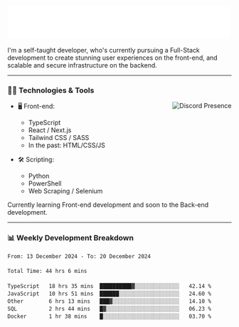 <img src="assets/wave.svg" alt=":wave:" />

I'm a self-taught developer, who's currently pursuing a Full-Stack development to create stunning user experiences on the front-end, and scalable and secure infrastructure on the backend.

---

### 🧑‍💻 Technologies & Tools

<a href="https://discord.com/users/414304208649453568" target="_blank" rel="nofollow">
   <img src="https://lanyard-profile-readme.vercel.app/api/414304208649453568?idleMessage=Probably%20doing%20something%20else..." alt="Discord Presence" align="right">
</a>

- 🖥️ Front-end:

  - TypeScript
  - React / Next.js
  - Tailwind CSS / SASS
  - In the past: HTML/CSS/JS

- 🛠 Scripting:

  - Python
  - PowerShell
  - Web Scraping / Selenium

Currently learning Front-end development and soon to the Back-end development.

---

### 📊 Weekly Development Breakdown

<!-- ![ccrsxx's GitHub Stats](https://github-readme-stats.vercel.app/api?username=ccrsxx&count_private=true&theme=tokyonight) -->
<!-- ![ccrsxx's Top Langs](https://github-readme-stats.vercel.app/api/top-langs/?username=ccrsxx&hide=lua,java,html&theme=tokyonight) -->

<!--START_SECTION:waka-->

```txt
From: 13 December 2024 - To: 20 December 2024

Total Time: 44 hrs 6 mins

TypeScript   18 hrs 35 mins  ██████████▓░░░░░░░░░░░░░░   42.14 %
JavaScript   10 hrs 51 mins  ██████░░░░░░░░░░░░░░░░░░░   24.60 %
Other        6 hrs 13 mins   ███▓░░░░░░░░░░░░░░░░░░░░░   14.10 %
SQL          2 hrs 44 mins   █▓░░░░░░░░░░░░░░░░░░░░░░░   06.23 %
Docker       1 hr 38 mins    █░░░░░░░░░░░░░░░░░░░░░░░░   03.70 %
```

<!--END_SECTION:waka-->
